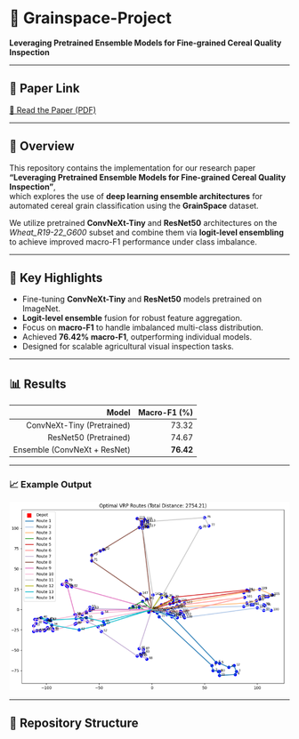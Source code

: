 # 🌾 Grainspace-Project

**Leveraging Pretrained Ensemble Models for Fine-grained Cereal Quality Inspection**

---

## 📄 Paper Link

[📘 Read the Paper (PDF)](https://github.com/prathameshdv/Adapted-Cat-and-Mouse-Based-Optimizer/blob/main/Documents/ICOA2025_ID214%20(1).pdf)

---

## 🧠 Overview

This repository contains the implementation for our research paper  
**“Leveraging Pretrained Ensemble Models for Fine-grained Cereal Quality Inspection”**,  
which explores the use of **deep learning ensemble architectures** for automated cereal grain classification using the **GrainSpace** dataset.

We utilize pretrained **ConvNeXt-Tiny** and **ResNet50** architectures on the *Wheat_R19-22_G600* subset and combine them via **logit-level ensembling** to achieve improved macro-F1 performance under class imbalance.

---

## 🧩 Key Highlights

- Fine-tuning **ConvNeXt-Tiny** and **ResNet50** models pretrained on ImageNet.  
- **Logit-level ensemble** fusion for robust feature aggregation.  
- Focus on **macro-F1** to handle imbalanced multi-class distribution.  
- Achieved **76.42% macro-F1**, outperforming individual models.  
- Designed for scalable agricultural visual inspection tasks.

---

## 📊 Results

| Model                             | Macro-F1 (%) |
|----------------------------------:|-------------:|
| ConvNeXt-Tiny (Pretrained)        | 73.32        |
| ResNet50 (Pretrained)             | 74.67        |
| Ensemble (ConvNeXt + ResNet)      | **76.42**    |

---

### 📈 Example Output

![Model Output Example](https://github.com/prathameshdv/Adapted-Cat-and-Mouse-Based-Optimizer/blob/main/Results/1500.png)

---

## 🧰 Repository Structure

